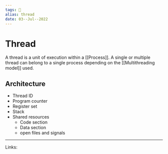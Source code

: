 ```yaml
---
tags: 🌱
alias: thread
date: 03--Jul--2022
---
```


# Thread

A thread is a unit of execution within a [[Process]]. A single or multiple thread can belong to a single process depending on the [[Multithreading model]] used.

## Architecture

- Thread ID
- Program counter
- Register set
- Stack
- Shared resources
	- Code section
	- Data section
	- open files and signals

---
Links: